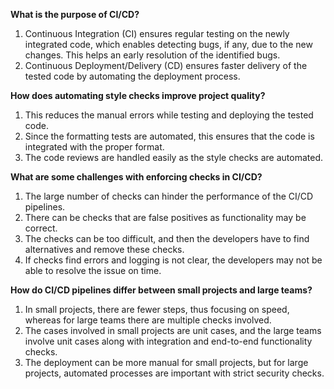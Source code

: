 **What is the purpose of CI/CD?**
1. Continuous Integration (CI) ensures regular testing on the newly integrated code, which enables detecting bugs, if any, due to the new changes. This helps an early resolution of the identified bugs.
2. Continuous Deployment/Delivery (CD) ensures faster delivery of the tested code by automating the deployment process.

**How does automating style checks improve project quality?**
1. This reduces the manual errors while testing and deploying the tested code.
2. Since the formatting tests are automated, this ensures that the code is integrated with the proper format.
3. The code reviews are handled easily as the style checks are automated.

**What are some challenges with enforcing checks in CI/CD?**
1. The large number of checks can hinder the performance of the CI/CD pipelines.
2. There can be checks that are false positives as functionality may be correct.
3. The checks can be too difficult, and then the developers have to find alternatives and remove these checks.
4. If checks find errors and logging is not clear, the developers may not be able to resolve the issue on time.

**How do CI/CD pipelines differ between small projects and large teams?**
1. In small projects, there are fewer steps, thus focusing on speed, whereas for large teams there are multiple checks involved.
2. The cases involved in small projects are unit cases, and the large teams involve unit cases along with integration and end-to-end functionality checks.
3. The deployment can be more manual for small projects, but for large projects, automated processes are important with strict security checks.
